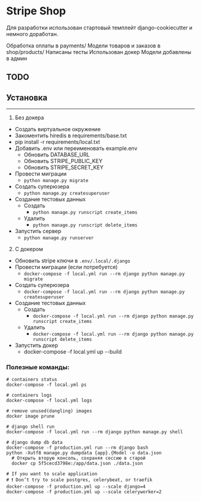 # Stripe Shop

  Для разработки использован стартовый темплейт django-cookiecutter и немного доработан.

  Обработка оплаты в payments/
  Модели товаров и заказов в shop/products/
  Написаны тесты
  Использован докер
  Модели добавлены в админ


## TODO



## Установка

---

1. Без докера
  - Создать виртуальное окружение
  - Закоментить hiredis в requirements/base.txt
  - pip install -r requirements/local.txt
  - Добавить .env или переименовать example.env
    - Обновить DATABASE_URL
    - Обновить STRIPE_PUBLIC_KEY
    - Обновить STRIPE_SECRET_KEY
  - Провести миграции
    - `python manage.py migrate`
  - Создать суперюзера
    - `python manage.py createsuperuser`
  - Создание тестовых данных
    - Создать
      - `python manage.py runscript create_items`
    - Удалить
      - `python manage.py runscript delete_items`
  - Запустить сервер
    - `python manage.py runserver`

2. С докером
  - Обновить stripe ключи в `.env/.local/.django`
  - Провести миграции (если потребуется)
    - `docker-compose -f local.yml run --rm django python manage.py migrate`
  - Создать суперюзера
    - `docker-compose -f local.yml run --rm django python manage.py createsuperuser`
  - Создание тестовых данных
    - Создать
      - `docker-compose -f local.yml run --rm django python manage.py runscript create_items`
    - Удалить
      - `docker-compose -f local.yml run --rm django python manage.py runscript delete_items`
  - Запустить докер
    - docker-compose -f local.yml up --build



### Полезные команды:

    # containers status
    docker-compose -f local.yml ps

    # containers logs
    docker-compose -f local.yml logs

    # remove unused(dangling) images
    docker image prune

    # django shell run
    docker-compose -f local.yml run --rm django python manage.py shell

    # django dump db data
    docker-compose -f production.yml run --rm django bash
    python -Xutf8 manage.py dumpdata {app}.{Model -o data.json
      # Открыть вторую консоль, сохраняя сессию в старой
      docker cp 5f5cecd3798e:/app/data.json ./data.json

    # If you want to scale application
    # ❗ Don’t try to scale postgres, celerybeat, or traefik
    docker-compose -f production.yml up --scale django=4
    docker-compose -f production.yml up --scale celeryworker=2
